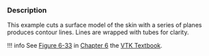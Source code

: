 ### Description

This example cuts a surface model of the skin with a series of planes produces contour lines. Lines are wrapped with tubes for clarity. 

!!! info
    See [Figure 6-33](../../../VTKBook/06Chapter6/#Figure%206-33) in [Chapter 6](../../../VTKBook/06Chapter6) the [VTK Textbook](../../../VTKBook/01Chapter1).
